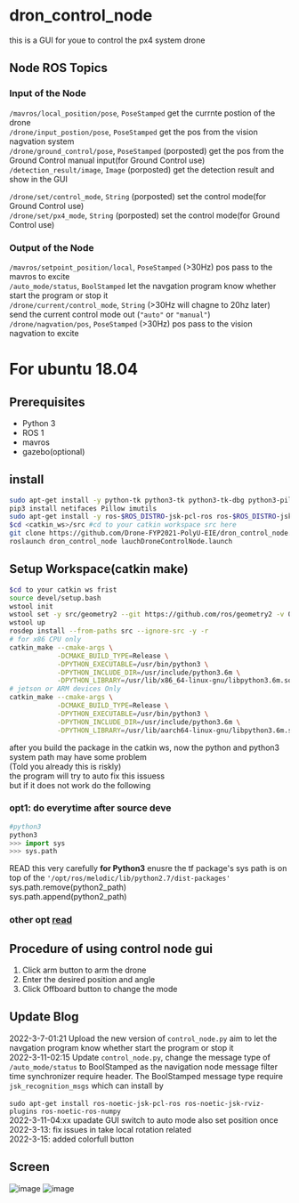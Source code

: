 # dron_control_node
this is a GUI for youe to control the px4 system drone
## Node ROS Topics
### Input of the Node
`/mavros/local_position/pose`, `PoseStamped` get the currnte postion of the drone               
`/drone/input_postion/pose`, `PoseStamped` get the pos from the vision nagvation system         
`/drone/ground_control/pose`, `PoseStamped` (porposted) get the pos from the Ground Control manual input(for Ground Control use)                
`/detection_result/image`, `Image` (porposted) get the detection result and show in the GUI

`/drone/set/control_mode`, `String` (porposted) set the control mode(for Ground Control use)                  
`/drone/set/px4_mode`, `String` (porposted) set the control mode(for Ground Control use)                      
### Output of the Node  
`/mavros/setpoint_position/local`, `PoseStamped` (>30Hz) pos pass to the mavros to excite       
`/auto_mode/status`, `BoolStamped` let the navgation program know whether start the program or stop it                       
`/drone/current/control_mode`, `String` (>30Hz will chagne to 20hz later) send the current control mode out (`"auto"` or `"manual"`)                       
`/drone/nagvation/pos`, `PoseStamped` (>30Hz) pos pass to the vision nagvation to excite

# For ubuntu 18.04
## Prerequisites
* Python 3
* ROS 1
* mavros
* gazebo(optional)
## install
```bash
sudo apt-get install -y python-tk python3-tk python3-tk-dbg python3-pil python3-pil.imagetk
pip3 install netifaces Pillow imutils
sudo apt-get install -y ros-$ROS_DISTRO-jsk-pcl-ros ros-$ROS_DISTRO-jsk-rviz-plugins ros-$ROS_DISTRO-ros-numpy
$cd <catkin_ws>/src #cd to your catkin workspace src here
git clone https://github.com/Drone-FYP2021-PolyU-EIE/dron_control_node.git
roslaunch dron_control_node lauchDroneControlNode.launch 
```
## Setup Workspace(catkin make)
```bash
$cd to your catkin ws frist
source devel/setup.bash
wstool init
wstool set -y src/geometry2 --git https://github.com/ros/geometry2 -v 0.6.5
wstool up
rosdep install --from-paths src --ignore-src -y -r
# for x86 CPU only
catkin_make --cmake-args \
            -DCMAKE_BUILD_TYPE=Release \
            -DPYTHON_EXECUTABLE=/usr/bin/python3 \
            -DPYTHON_INCLUDE_DIR=/usr/include/python3.6m \
            -DPYTHON_LIBRARY=/usr/lib/x86_64-linux-gnu/libpython3.6m.so
# jetson or ARM devices Only 
catkin_make --cmake-args \
            -DCMAKE_BUILD_TYPE=Release \
            -DPYTHON_EXECUTABLE=/usr/bin/python3 \
            -DPYTHON_INCLUDE_DIR=/usr/include/python3.6m \
            -DPYTHON_LIBRARY=/usr/lib/aarch64-linux-gnu/libpython3.6m.so
```
after you build the package in the catkin ws, now the python and python3 system path may have some problem    
(Told you already this is riskly)      
the program will try to auto fix this issuess  
but if it does not work do the following
### opt1: do everytime after source deve
```python
#python3
python3 
>>> import sys
>>> sys.path
```
READ this very carefully
**for Python3** enusre the tf package's sys path is on top of the `'/opt/ros/melodic/lib/python2.7/dist-packages'`
sys.path.remove(python2_path)                   
sys.path.append(python2_path)                   
### other opt [read](https://stackoverflow.com/questions/31414041/how-to-prepend-a-path-to-sys-path-in-python?answertab=votes)                  


## Procedure of using control node gui
1. Click arm button to arm the drone
2. Enter the desired position and angle
3. Click Offboard button to change the mode

## Update Blog
2022-3-7-01:21 Upload the new version of `control_node.py` aim to let the navgation program know whether start the program or stop it <br />
2022-3-11-02:15 Update `control_node.py`, change the message type of `/auto_mode/status` to BoolStamped as the navigation node message filter time synchronizer require header. The BoolStamped message type require `jsk_recognition_msgs` which can install by  <br />                        
`sudo apt-get install ros-noetic-jsk-pcl-ros ros-noetic-jsk-rviz-plugins ros-noetic-ros-numpy`              
2022-3-11-04:xx upadate GUI switch to auto mode also set position once              
2022-3-13: fix issues in take local rotation related          
2022-3-15: added colorfull button

## Screen
![image](https://user-images.githubusercontent.com/45313904/160270885-29227eef-3b75-47e8-a2c8-ec4a1acfe1b0.png)
![image](https://user-images.githubusercontent.com/45313904/160272915-c6def331-d825-4f6c-af4b-eeddae91650c.png)

